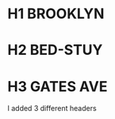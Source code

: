 #  H1 BROOKLYN 
#  H2 BED-STUY 
#  H3 GATES AVE 
























I added 3 different headers 
